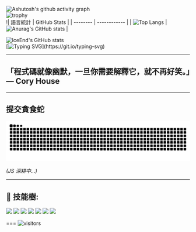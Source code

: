 ![Ashutosh's github activity graph](https://github-readme-activity-graph.vercel.app/graph?username=EricChung1024)   
![trophy](https://github-profile-trophy.vercel.app/?username=EricChung1024&theme=radical)  
!| 語言統計 | GitHub Stats |
| -------- | ------------ |
| ![Top Langs](https://github-readme-stats.vercel.app/api/top-langs/?username=EricChung1024) | ![Anurag's GitHub stats](https://github-readme-stats.vercel.app/api?username=EricChung1024) |

![IceEnd's GitHub stats](https://github-immortality.vercel.app/api?username=EricChung1024)  
[![Typing SVG](https://readme-typing-svg.demolab.com?font=Fira+Code&weight=700&size=25&pause=1000&color=ADF700&background=FFE3A200&center=true&vCenter=true&width=500&lines=%E5%A0%85%E5%BC%B7%E7%9A%84%E6%84%8F%E5%BF%97%E6%9C%83%E5%B8%B6%E4%BD%A0%E7%AA%81%E7%A0%B4%E9%87%8D%E5%9C%8D!!;%E4%B8%80%E9%96%8B%E5%A7%8B%E4%B8%8D%E7%94%A8%E5%BE%88%E5%8E%B2%E5%AE%B3%EF%BC%8C%E9%96%8B%E5%A7%8B%E4%BA%86%E6%89%8D%E8%83%BD%E5%BE%88%E5%8E%B2%E5%AE%B3!)](https://git.io/typing-svg)

---

## 「程式碼就像幽默，一旦你需要解釋它，就不再好笑。」— Cory House

---

## 提交貪食蛇
<picture>
  <img alt="github contribution grid snake animation" src="https://raw.githubusercontent.com/EricChung1024/EricChung1024/output/github-contribution-grid-snake.svg">
</picture>


*(JS 深耕中...)*

---

## 🌳 技能樹:
<img src="https://img.shields.io/badge/-HTML5-E34F26?style=flat-square&logo=html5&logoColor=white" />  
<img src="https://img.shields.io/badge/-CSS3-1572B6?style=flat-square&logo=css3&logoColor=white" />  
<img src="https://img.shields.io/badge/-JavaScript-F7DF1E?style=flat-square&logo=javascript&logoColor=black" />  
<img src="https://img.shields.io/badge/-Python-3776AB?style=flat-square&logo=python&logoColor=white" />  
<img src="https://img.shields.io/badge/-Vue.js-4FC08D?style=flat-square&logo=vue.js&logoColor=white" />  
<img src="https://img.shields.io/badge/-Django-092E20?style=flat-square&logo=django&logoColor=white" />  
<img src="https://img.shields.io/badge/-Bootstrap-7952B3?style=flat-square&logo=bootstrap&logoColor=white" />  


===
![visitors](https://visitor-badge.glitch.me/badge?page_id=EricChung1024&left_color=red&right_color=blue)
